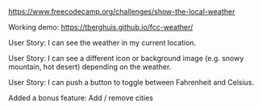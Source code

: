 https://www.freecodecamp.org/challenges/show-the-local-weather

Working demo: https://tberghuis.github.io/fcc-weather/


User Story: I can see the weather in my current location.

User Story: I can see a different icon or background image (e.g. snowy mountain, hot desert) depending on the weather.

User Story: I can push a button to toggle between Fahrenheit and Celsius.


Added a bonus feature: Add / remove cities
